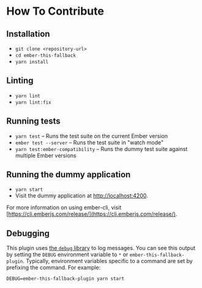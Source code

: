 # How To Contribute

## Installation

- `git clone <repository-url>`
- `cd ember-this-fallback`
- `yarn install`

## Linting

- `yarn lint`
- `yarn lint:fix`

## Running tests

- `yarn test` – Runs the test suite on the current Ember version
- `ember test --server` – Runs the test suite in "watch mode"
- `yarn test:ember-compatibility` – Runs the dummy test suite against multiple Ember versions

## Running the dummy application

- `yarn start`
- Visit the dummy application at [http://localhost:4200](http://localhost:4200).

For more information on using ember-cli, visit [https://cli.emberjs.com/release/](https://cli.emberjs.com/release/).

## Debugging

This plugin uses [the `debug` library](https://www.npmjs.com/package/debug) to log messages. You can see this output by setting the `DEBUG` environment variable to `*` or `ember-this-fallback-plugin`. Typically, environment variables specific to a command are set by prefixing the command. For example:

```shell
DEBUG=ember-this-fallback-plugin yarn start
```

